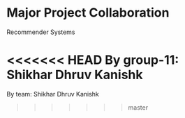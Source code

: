 # Major Project Collaboration

Recommender Systems

<<<<<<< HEAD
By group-11: Shikhar Dhruv Kanishk
=======
By team:
Shikhar 
Dhruv 
Kanishk
>>>>>>> master


